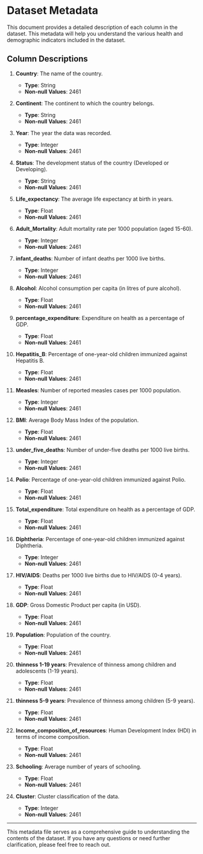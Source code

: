 # Dataset Metadata

This document provides a detailed description of each column in the dataset. This metadata will help you understand the various health and demographic indicators included in the dataset.

## Column Descriptions

1. **Country**: The name of the country.
   - **Type**: String
   - **Non-null Values**: 2461

2. **Continent**: The continent to which the country belongs.
   - **Type**: String
   - **Non-null Values**: 2461

3. **Year**: The year the data was recorded.
   - **Type**: Integer
   - **Non-null Values**: 2461

4. **Status**: The development status of the country (Developed or Developing).
   - **Type**: String
   - **Non-null Values**: 2461

5. **Life_expectancy**: The average life expectancy at birth in years.
   - **Type**: Float
   - **Non-null Values**: 2461

6. **Adult_Mortality**: Adult mortality rate per 1000 population (aged 15-60).
   - **Type**: Integer
   - **Non-null Values**: 2461

7. **infant_deaths**: Number of infant deaths per 1000 live births.
   - **Type**: Integer
   - **Non-null Values**: 2461

8. **Alcohol**: Alcohol consumption per capita (in litres of pure alcohol).
   - **Type**: Float
   - **Non-null Values**: 2461

9. **percentage_expenditure**: Expenditure on health as a percentage of GDP.
   - **Type**: Float
   - **Non-null Values**: 2461

10. **Hepatitis_B**: Percentage of one-year-old children immunized against Hepatitis B.
    - **Type**: Float
    - **Non-null Values**: 2461

11. **Measles**: Number of reported measles cases per 1000 population.
    - **Type**: Integer
    - **Non-null Values**: 2461

12. **BMI**: Average Body Mass Index of the population.
    - **Type**: Float
    - **Non-null Values**: 2461

13. **under_five_deaths**: Number of under-five deaths per 1000 live births.
    - **Type**: Integer
    - **Non-null Values**: 2461

14. **Polio**: Percentage of one-year-old children immunized against Polio.
    - **Type**: Float
    - **Non-null Values**: 2461

15. **Total_expenditure**: Total expenditure on health as a percentage of GDP.
    - **Type**: Float
    - **Non-null Values**: 2461

16. **Diphtheria**: Percentage of one-year-old children immunized against Diphtheria.
    - **Type**:  Integer
    - **Non-null Values**: 2461

17. **HIV/AIDS**: Deaths per 1000 live births due to HIV/AIDS (0-4 years).
    - **Type**: Float
    - **Non-null Values**: 2461

18. **GDP**: Gross Domestic Product per capita (in USD).
    - **Type**: Float
    - **Non-null Values**: 2461

19. **Population**: Population of the country.
    - **Type**: Float
    - **Non-null Values**: 2461

20. **thinness 1-19 years**: Prevalence of thinness among children and adolescents (1-19 years).
    - **Type**: Float
    - **Non-null Values**: 2461

21. **thinness 5-9 years**: Prevalence of thinness among children (5-9 years).
    - **Type**: Float
    - **Non-null Values**: 2461

22. **Income_composition_of_resources**: Human Development Index (HDI) in terms of income composition.
    - **Type**: Float
    - **Non-null Values**: 2461

23. **Schooling**: Average number of years of schooling.
    - **Type**: Float
    - **Non-null Values**: 2461

24. **Cluster**: Cluster classification of the data.
    - **Type**: Integer
    - **Non-null Values**: 2461

---

This metadata file serves as a comprehensive guide to understanding the contents of the dataset. If you have any questions or need further clarification, please feel free to reach out.
